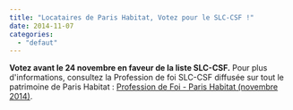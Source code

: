 ```yaml
---
title: "Locataires de Paris Habitat, Votez pour le SLC-CSF !"
date: 2014-11-07
categories: 
  - "defaut"
---
```


**Votez avant le 24 novembre en faveur de la liste SLC-CSF.** Pour plus d'informations, consultez la Profession de foi SLC-CSF diffusée sur tout le patrimoine de Paris Habitat : [Profession de Foi - Paris Habitat (novembre 2014)](/uploads/PROFDEFOI_PARISHABITAT.pdf).
